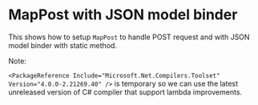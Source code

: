 # MapPost with JSON model binder

This shows how to setup `MapPost` to handle POST request and with JSON model binder with static method.

Note:

```<PackageReference Include="Microsoft.Net.Compilers.Toolset" Version="4.0.0-2.21269.40" />``` is temporary so we can use the latest unreleased version of C# compiler that support lambda improvements.